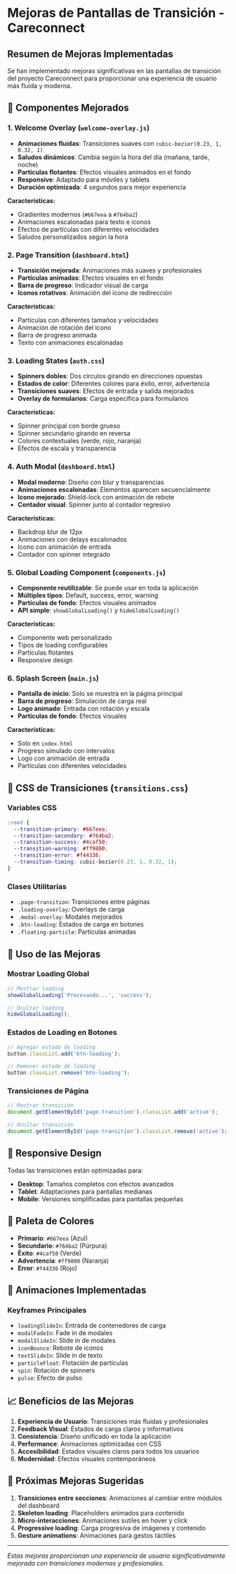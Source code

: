 # Mejoras de Pantallas de Transición - Careconnect

## Resumen de Mejoras Implementadas

Se han implementado mejoras significativas en las pantallas de transición del proyecto Careconnect para proporcionar una experiencia de usuario más fluida y moderna.

## 🎨 Componentes Mejorados

### 1. Welcome Overlay (`welcome-overlay.js`)
- **Animaciones fluidas**: Transiciones suaves con `cubic-bezier(0.23, 1, 0.32, 1)`
- **Saludos dinámicos**: Cambia según la hora del día (mañana, tarde, noche)
- **Partículas flotantes**: Efectos visuales animados en el fondo
- **Responsive**: Adaptado para móviles y tablets
- **Duración optimizada**: 4 segundos para mejor experiencia

**Características:**
- Gradientes modernos (`#667eea` a `#764ba2`)
- Animaciones escalonadas para texto e iconos
- Efectos de partículas con diferentes velocidades
- Saludos personalizados según la hora

### 2. Page Transition (`dashboard.html`)
- **Transición mejorada**: Animaciones más suaves y profesionales
- **Partículas animadas**: Efectos visuales en el fondo
- **Barra de progreso**: Indicador visual de carga
- **Iconos rotativos**: Animación del icono de redirección

**Características:**
- Partículas con diferentes tamaños y velocidades
- Animación de rotación del icono
- Barra de progreso animada
- Texto con animaciones escalonadas

### 3. Loading States (`auth.css`)
- **Spinners dobles**: Dos círculos girando en direcciones opuestas
- **Estados de color**: Diferentes colores para éxito, error, advertencia
- **Transiciones suaves**: Efectos de entrada y salida mejorados
- **Overlay de formularios**: Carga específica para formularios

**Características:**
- Spinner principal con borde grueso
- Spinner secundario girando en reversa
- Colores contextuales (verde, rojo, naranja)
- Efectos de escala y transparencia

### 4. Auth Modal (`dashboard.html`)
- **Modal moderno**: Diseño con blur y transparencias
- **Animaciones escalonadas**: Elementos aparecen secuencialmente
- **Icono mejorado**: Shield-lock con animación de rebote
- **Contador visual**: Spinner junto al contador regresivo

**Características:**
- Backdrop blur de 12px
- Animaciones con delays escalonados
- Icono con animación de entrada
- Contador con spinner integrado

### 5. Global Loading Component (`components.js`)
- **Componente reutilizable**: Se puede usar en toda la aplicación
- **Múltiples tipos**: Default, success, error, warning
- **Partículas de fondo**: Efectos visuales animados
- **API simple**: `showGlobalLoading()` y `hideGlobalLoading()`

**Características:**
- Componente web personalizado
- Tipos de loading configurables
- Partículas flotantes
- Responsive design

### 6. Splash Screen (`main.js`)
- **Pantalla de inicio**: Solo se muestra en la página principal
- **Barra de progreso**: Simulación de carga real
- **Logo animado**: Entrada con rotación y escala
- **Partículas de fondo**: Efectos visuales

**Características:**
- Solo en `index.html`
- Progreso simulado con intervalos
- Logo con animación de entrada
- Partículas con diferentes velocidades

## 🎯 CSS de Transiciones (`transitions.css`)

### Variables CSS
```css
:root {
  --transition-primary: #667eea;
  --transition-secondary: #764ba2;
  --transition-success: #4caf50;
  --transition-warning: #ff9800;
  --transition-error: #f44336;
  --transition-timing: cubic-bezier(0.23, 1, 0.32, 1);
}
```

### Clases Utilitarias
- `.page-transition`: Transiciones entre páginas
- `.loading-overlay`: Overlays de carga
- `.modal-overlay`: Modales mejorados
- `.btn-loading`: Estados de carga en botones
- `.floating-particle`: Partículas animadas

## 🚀 Uso de las Mejoras

### Mostrar Loading Global
```javascript
// Mostrar loading
showGlobalLoading('Procesando...', 'success');

// Ocultar loading
hideGlobalLoading();
```

### Estados de Loading en Botones
```javascript
// Agregar estado de loading
button.classList.add('btn-loading');

// Remover estado de loading
button.classList.remove('btn-loading');
```

### Transiciones de Página
```javascript
// Mostrar transición
document.getElementById('page-transition').classList.add('active');

// Ocultar transición
document.getElementById('page-transition').classList.remove('active');
```

## 📱 Responsive Design

Todas las transiciones están optimizadas para:
- **Desktop**: Tamaños completos con efectos avanzados
- **Tablet**: Adaptaciones para pantallas medianas
- **Mobile**: Versiones simplificadas para pantallas pequeñas

## 🎨 Paleta de Colores

- **Primario**: `#667eea` (Azul)
- **Secundario**: `#764ba2` (Púrpura)
- **Éxito**: `#4caf50` (Verde)
- **Advertencia**: `#ff9800` (Naranja)
- **Error**: `#f44336` (Rojo)

## 🔧 Animaciones Implementadas

### Keyframes Principales
- `loadingSlideIn`: Entrada de contenedores de carga
- `modalFadeIn`: Fade in de modales
- `modalSlideIn`: Slide in de modales
- `iconBounce`: Rebote de iconos
- `textSlideIn`: Slide in de texto
- `particleFloat`: Flotación de partículas
- `spin`: Rotación de spinners
- `pulse`: Efecto de pulso

## 📈 Beneficios de las Mejoras

1. **Experiencia de Usuario**: Transiciones más fluidas y profesionales
2. **Feedback Visual**: Estados de carga claros y informativos
3. **Consistencia**: Diseño unificado en toda la aplicación
4. **Performance**: Animaciones optimizadas con CSS
5. **Accesibilidad**: Estados visuales claros para todos los usuarios
6. **Modernidad**: Efectos visuales contemporáneos

## 🔄 Próximas Mejoras Sugeridas

1. **Transiciones entre secciones**: Animaciones al cambiar entre módulos del dashboard
2. **Skeleton loading**: Placeholders animados para contenido
3. **Micro-interacciones**: Animaciones sutiles en hover y click
4. **Progressive loading**: Carga progresiva de imágenes y contenido
5. **Gesture animations**: Animaciones para gestos táctiles

---

*Estas mejoras proporcionan una experiencia de usuario significativamente mejorada con transiciones modernas y profesionales.* 